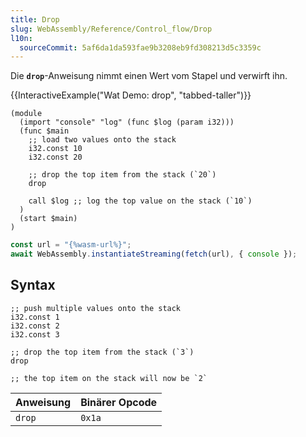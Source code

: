 ```yaml
---
title: Drop
slug: WebAssembly/Reference/Control_flow/Drop
l10n:
  sourceCommit: 5af6da1da593fae9b3208eb9fd308213d5c3359c
---
```


Die **`drop`**-Anweisung nimmt einen Wert vom Stapel und verwirft ihn.

{{InteractiveExample("Wat Demo: drop", "tabbed-taller")}}

```wat interactive-example
(module
  (import "console" "log" (func $log (param i32)))
  (func $main
    ;; load two values onto the stack
    i32.const 10
    i32.const 20

    ;; drop the top item from the stack (`20`)
    drop

    call $log ;; log the top value on the stack (`10`)
  )
  (start $main)
)
```

```js interactive-example
const url = "{%wasm-url%}";
await WebAssembly.instantiateStreaming(fetch(url), { console });
```

## Syntax

```wasm
;; push multiple values onto the stack
i32.const 1
i32.const 2
i32.const 3

;; drop the top item from the stack (`3`)
drop

;; the top item on the stack will now be `2`
```

| Anweisung | Binärer Opcode |
| --------- | -------------- |
| `drop`    | `0x1a`         |
